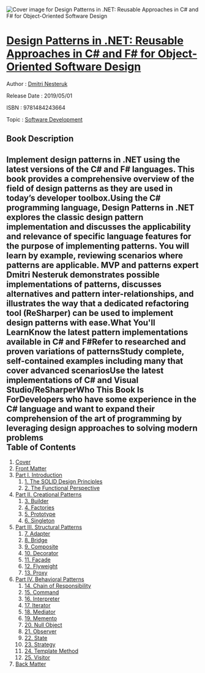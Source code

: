 ![Cover image for Design Patterns in .NET: Reusable Approaches in C# and F# for Object-Oriented Software Design](https://imgdetail.ebookreading.net/cover/cover/software_development/EB9781484243664.jpg)

[Design Patterns in .NET: Reusable Approaches in C# and F# for Object-Oriented Software Design](https://ebookreading.net/view/book/Design+Patterns+in+.NET%3A+Reusable+Approaches+in+C%23+and+F%23+for+Object-Oriented+Software+Design-EB9781484243664_1.html "Design Patterns in .NET: Reusable Approaches in C# and F# for Object-Oriented Software Design")
====================================================================================================================

Author : [Dmitri Nesteruk](https://ebookreading.net/search/author/Dmitri+Nesteruk)

Release Date : 2019/05/01

ISBN : 9781484243664

Topic : [Software Development](https://ebookreading.net/search/category/software-development)

Book Description
-----------------

Implement design patterns in .NET using the latest versions of the C# and F# languages. This book provides a comprehensive overview of the field of design patterns as they are used in today’s developer toolbox.Using the C# programming language, Design Patterns in .NET explores the classic design pattern implementation and discusses the applicability and relevance of specific language features for the purpose of implementing patterns. You will learn by example, reviewing scenarios where patterns are applicable. MVP and patterns expert Dmitri Nesteruk demonstrates possible implementations of patterns, discusses alternatives and pattern inter-relationships, and illustrates the way that a dedicated refactoring tool (ReSharper) can be used to implement design patterns with ease.What You'll LearnKnow the latest pattern implementations available in C# and F#Refer to researched and proven variations of patternsStudy complete, self-contained examples including many that cover advanced scenariosUse the latest implementations of C# and Visual Studio/ReSharperWho This Book Is ForDevelopers who have some experience in the C# language and want to expand their comprehension of the art of programming by leveraging design approaches to solving modern problems              
Table of Contents
-----------------

1. [Cover](https://ebookreading.net/view/book/Design+Patterns+in+.NET%3A+Reusable+Approaches+in+C%23+and+F%23+for+Object-Oriented+Software+Design-EB9781484243664_1.html)
1. [Front Matter](https://ebookreading.net/view/book/Design+Patterns+in+.NET%3A+Reusable+Approaches+in+C%23+and+F%23+for+Object-Oriented+Software+Design-EB9781484243664_2.html)
1. [Part I. Introduction](https://ebookreading.net/view/book/Design+Patterns+in+.NET%3A+Reusable+Approaches+in+C%23+and+F%23+for+Object-Oriented+Software+Design-EB9781484243664_3.html)
    1. [1. The SOLID Design Principles](https://ebookreading.net/view/book/Design+Patterns+in+.NET%3A+Reusable+Approaches+in+C%23+and+F%23+for+Object-Oriented+Software+Design-EB9781484243664_4.html)
    1. [2. The Functional Perspective](https://ebookreading.net/view/book/Design+Patterns+in+.NET%3A+Reusable+Approaches+in+C%23+and+F%23+for+Object-Oriented+Software+Design-EB9781484243664_5.html)
1. [Part II. Creational Patterns](https://ebookreading.net/view/book/Design+Patterns+in+.NET%3A+Reusable+Approaches+in+C%23+and+F%23+for+Object-Oriented+Software+Design-EB9781484243664_6.html)
    1. [3. Builder](https://ebookreading.net/view/book/Design+Patterns+in+.NET%3A+Reusable+Approaches+in+C%23+and+F%23+for+Object-Oriented+Software+Design-EB9781484243664_7.html)
    1. [4. Factories](https://ebookreading.net/view/book/Design+Patterns+in+.NET%3A+Reusable+Approaches+in+C%23+and+F%23+for+Object-Oriented+Software+Design-EB9781484243664_8.html)
    1. [5. Prototype](https://ebookreading.net/view/book/Design+Patterns+in+.NET%3A+Reusable+Approaches+in+C%23+and+F%23+for+Object-Oriented+Software+Design-EB9781484243664_9.html)
    1. [6. Singleton](https://ebookreading.net/view/book/Design+Patterns+in+.NET%3A+Reusable+Approaches+in+C%23+and+F%23+for+Object-Oriented+Software+Design-EB9781484243664_10.html)
1. [Part III. Structural Patterns](https://ebookreading.net/view/book/Design+Patterns+in+.NET%3A+Reusable+Approaches+in+C%23+and+F%23+for+Object-Oriented+Software+Design-EB9781484243664_11.html)
    1. [7. Adapter](https://ebookreading.net/view/book/Design+Patterns+in+.NET%3A+Reusable+Approaches+in+C%23+and+F%23+for+Object-Oriented+Software+Design-EB9781484243664_12.html)
    1. [8. Bridge](https://ebookreading.net/view/book/Design+Patterns+in+.NET%3A+Reusable+Approaches+in+C%23+and+F%23+for+Object-Oriented+Software+Design-EB9781484243664_13.html)
    1. [9. Composite](https://ebookreading.net/view/book/Design+Patterns+in+.NET%3A+Reusable+Approaches+in+C%23+and+F%23+for+Object-Oriented+Software+Design-EB9781484243664_14.html)
    1. [10. Decorator](https://ebookreading.net/view/book/Design+Patterns+in+.NET%3A+Reusable+Approaches+in+C%23+and+F%23+for+Object-Oriented+Software+Design-EB9781484243664_15.html)
    1. [11. Façade](https://ebookreading.net/view/book/Design+Patterns+in+.NET%3A+Reusable+Approaches+in+C%23+and+F%23+for+Object-Oriented+Software+Design-EB9781484243664_16.html)
    1. [12. Flyweight](https://ebookreading.net/view/book/Design+Patterns+in+.NET%3A+Reusable+Approaches+in+C%23+and+F%23+for+Object-Oriented+Software+Design-EB9781484243664_17.html)
    1. [13. Proxy](https://ebookreading.net/view/book/Design+Patterns+in+.NET%3A+Reusable+Approaches+in+C%23+and+F%23+for+Object-Oriented+Software+Design-EB9781484243664_18.html)
1. [Part IV. Behavioral Patterns](https://ebookreading.net/view/book/Design+Patterns+in+.NET%3A+Reusable+Approaches+in+C%23+and+F%23+for+Object-Oriented+Software+Design-EB9781484243664_19.html)
    1. [14. Chain of Responsibility](https://ebookreading.net/view/book/Design+Patterns+in+.NET%3A+Reusable+Approaches+in+C%23+and+F%23+for+Object-Oriented+Software+Design-EB9781484243664_20.html)
    1. [15. Command](https://ebookreading.net/view/book/Design+Patterns+in+.NET%3A+Reusable+Approaches+in+C%23+and+F%23+for+Object-Oriented+Software+Design-EB9781484243664_21.html)
    1. [16. Interpreter](https://ebookreading.net/view/book/Design+Patterns+in+.NET%3A+Reusable+Approaches+in+C%23+and+F%23+for+Object-Oriented+Software+Design-EB9781484243664_22.html)
    1. [17. Iterator](https://ebookreading.net/view/book/Design+Patterns+in+.NET%3A+Reusable+Approaches+in+C%23+and+F%23+for+Object-Oriented+Software+Design-EB9781484243664_23.html)
    1. [18. Mediator](https://ebookreading.net/view/book/Design+Patterns+in+.NET%3A+Reusable+Approaches+in+C%23+and+F%23+for+Object-Oriented+Software+Design-EB9781484243664_24.html)
    1. [19. Memento](https://ebookreading.net/view/book/Design+Patterns+in+.NET%3A+Reusable+Approaches+in+C%23+and+F%23+for+Object-Oriented+Software+Design-EB9781484243664_25.html)
    1. [20. Null Object](https://ebookreading.net/view/book/Design+Patterns+in+.NET%3A+Reusable+Approaches+in+C%23+and+F%23+for+Object-Oriented+Software+Design-EB9781484243664_26.html)
    1. [21. Observer](https://ebookreading.net/view/book/Design+Patterns+in+.NET%3A+Reusable+Approaches+in+C%23+and+F%23+for+Object-Oriented+Software+Design-EB9781484243664_27.html)
    1. [22. State](https://ebookreading.net/view/book/Design+Patterns+in+.NET%3A+Reusable+Approaches+in+C%23+and+F%23+for+Object-Oriented+Software+Design-EB9781484243664_28.html)
    1. [23. Strategy](https://ebookreading.net/view/book/Design+Patterns+in+.NET%3A+Reusable+Approaches+in+C%23+and+F%23+for+Object-Oriented+Software+Design-EB9781484243664_29.html)
    1. [24. Template Method](https://ebookreading.net/view/book/Design+Patterns+in+.NET%3A+Reusable+Approaches+in+C%23+and+F%23+for+Object-Oriented+Software+Design-EB9781484243664_30.html)
    1. [25. Visitor](https://ebookreading.net/view/book/Design+Patterns+in+.NET%3A+Reusable+Approaches+in+C%23+and+F%23+for+Object-Oriented+Software+Design-EB9781484243664_31.html)
1. [Back Matter](https://ebookreading.net/view/book/Design+Patterns+in+.NET%3A+Reusable+Approaches+in+C%23+and+F%23+for+Object-Oriented+Software+Design-EB9781484243664_32.html)
